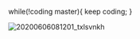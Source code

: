 while(!coding master){
  keep coding;
}

![20200606081201_txlsvnkh](https://github.com/user-attachments/assets/3bc1aac6-69a7-4783-aee0-89a0c6c7d376)
